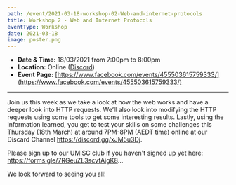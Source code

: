 ```yaml
---
path: /event/2021-03-18-workshop-02-Web-and-internet-protocols
title: Workshop 2 - Web and Internet Protocols
eventType: Workshop
date: 2021-03-18
image: poster.png
---
```


- **Date & Time:** 18/03/2021 from 7:00pm to 8:00pm
- **Location:** Online ([Discord](https://discord.gg/JmXrDF7))
- **Event Page:** [https://www.facebook.com/events/455503615759333/](https://www.facebook.com/events/455503615759333/)

---

Join us this week as we take a look at how the web works and have a deeper look into HTTP requests. We’ll also look into modifying the HTTP requests using some tools to get some interesting results. Lastly, using the information learned, you get to test your skills on some challenges this Thursday (18th March) at around 7PM-8PM (AEDT time) online at our Discard Channel https://discord.gg/xJM5u3Dj.

Please sign up to our UMISC club if you haven't signed up yet here:
https://forms.gle/7RGeuZL3scvfAigK8...

We look forward to seeing you all!